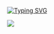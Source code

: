 [![Typing SVG](https://readme-typing-svg.demolab.com?font=Fira+Code&pause=1000&color=1D73F7&width=435&lines=Hi%2C+I'm+Pamela;computer+science+student+%40Mexico)](https://git.io/typing-svg)


<p>
  <img src="https://spotify-recently-played-readme.vercel.app/api?user=12154488927&count=5">
</p>
